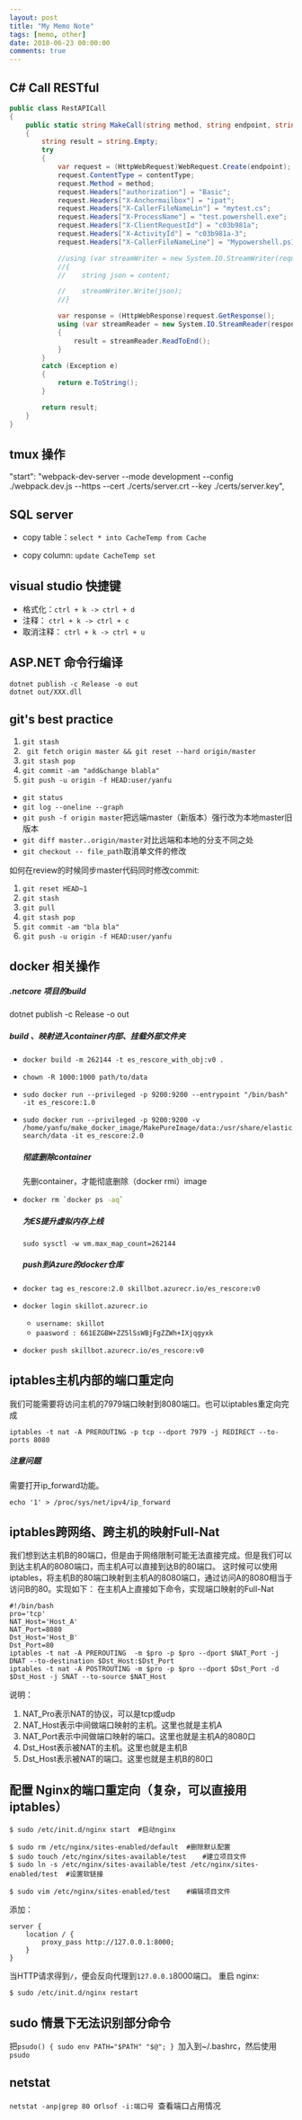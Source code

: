 ```yaml
---
layout: post
title: "My Memo Note"
tags: [memo, other]
date: 2018-06-23 00:00:00
comments: true
---  
```




## C# Call RESTful  

```C#
public class RestAPICall
{
    public static string MakeCall(string method, string endpoint, string content, string contentType = "application/json")
    {
        string result = string.Empty;
        try
        {
            var request = (HttpWebRequest)WebRequest.Create(endpoint);
            request.ContentType = contentType;
            request.Method = method;
            request.Headers["authorization"] = "Basic";
            request.Headers["X-Anchormailbox"] = "ipat";
            request.Headers["X-CallerFileNameLin"] = "mytest.cs";
            request.Headers["X-ProcessName"] = "test.powershell.exe";
            request.Headers["X-ClientRequestId"] = "c03b981a";
            request.Headers["X-ActivityId"] = "c03b981a-3";
            request.Headers["X-CallerFileNameLine"] = "Mypowershell.ps1,line 3";

            //using (var streamWriter = new System.IO.StreamWriter(request.GetRequestStream()))
            //{
            //    string json = content;

            //    streamWriter.Write(json);
            //}

            var response = (HttpWebResponse)request.GetResponse();
            using (var streamReader = new System.IO.StreamReader(response.GetResponseStream()))
            {
                result = streamReader.ReadToEnd();
            }
        }
        catch (Exception e)
        {
            return e.ToString();
        }

        return result;
    }
}
```



## tmux 操作

"start": "webpack-dev-server --mode development --config ./webpack.dev.js --https --cert ./certs/server.crt --key ./certs/server.key", 

<!--more-->

## SQL server  

* copy table：`select * into CacheTemp from Cache`

* copy column: `update CacheTemp set ` 





## visual studio 快捷键

- 格式化：`ctrl + k -> ctrl + d`
- 注释： `ctrl + k -> ctrl + c `
- 取消注释： `ctrl + k -> ctrl + u `



## ASP.NET 命令行编译  

```power
dotnet publish -c Release -o out
dotnet out/XXX.dll
```

## git's best practice

1. `git stash`
2. ` git fetch origin master && git reset --hard origin/master`
3. `git stash pop`
4. `git commit -am "add&change blabla"`
5. `git push -u origin -f HEAD:user/yanfu`



- `git status`
- `git log --oneline --graph`
- `git push -f origin master`把远端master（新版本）强行改为本地master旧版本
- `git diff master..origin/master`对比远端和本地的分支不同之处
- `git checkout -- file_path`取消单文件的修改



如何在review的时候同步master代码同时修改commit:  

1. `git reset HEAD~1`  
2. `git stash`  
3. `git pull`  
4. `git stash pop`  
5. `git commit -am "bla bla"`  
6. `git push -u origin -f HEAD:user/yanfu`

## docker 相关操作

##### .netcore 项目的build  

dotnet publish -c Release -o out

##### build 、映射进入container内部、挂载外部文件夹

- `docker build -m 262144 -t es_rescore_with_obj:v0 .`

- `chown -R 1000:1000 path/to/data `

- `sudo docker run --privileged -p 9200:9200 --entrypoint "/bin/bash" -it es_rescore:1.0`

- `sudo docker run --privileged -p 9200:9200 -v /home/yanfu/make_docker_image/MakePureImage/data:/usr/share/elasticsearch/data -it es_rescore:2.0`

  ##### 彻底删除container

  先删container，才能彻底删除（docker rmi）image

- ```bash
  docker rm `docker ps -aq`
  ```

  ##### 为ES提升虚拟内存上线

  ```
  sudo sysctl -w vm.max_map_count=262144
  ```

  ##### push到Azure的docker仓库

- `docker tag es_rescore:2.0 skillbot.azurecr.io/es_rescore:v0`

- `docker login skillot.azurecr.io`

  - `username: skillot `
  - `paasword : 661EZGBW+ZZ5lSsWBjFgZZWh+IXjqgyxk`

- `docker push skillbot.azurecr.io/es_rescore:v0`

## iptables主机内部的端口重定向

我们可能需要将访问主机的7979端口映射到8080端口。也可以iptables重定向完成

```
iptables -t nat -A PREROUTING -p tcp --dport 7979 -j REDIRECT --to-ports 8080
```

##### 注意问题

需要打开ip_forward功能。

```
echo '1' > /proc/sys/net/ipv4/ip_forward  
```

## iptables跨网络、跨主机的映射Full-Nat

我们想到达主机B的80端口，但是由于网络限制可能无法直接完成。但是我们可以到达主机A的8080端口，而主机A可以直接到达B的80端口。
这时候可以使用iptables，将主机B的80端口映射到主机A的8080端口，通过访问A的8080相当于访问B的80。实现如下： 
在主机A上直接如下命令，实现端口映射的Full-Nat

```
#!/bin/bash
pro='tcp'
NAT_Host='Host_A'
NAT_Port=8080
Dst_Host='Host_B'
Dst_Port=80
iptables -t nat -A PREROUTING  -m $pro -p $pro --dport $NAT_Port -j DNAT --to-destination $Dst_Host:$Dst_Port
iptables -t nat -A POSTROUTING -m $pro -p $pro --dport $Dst_Port -d $Dst_Host -j SNAT --to-source $NAT_Host
```

说明：

1. NAT_Pro表示NAT的协议，可以是tcp或udp
2. NAT_Host表示中间做端口映射的主机。这里也就是主机A
3. NAT_Port表示中间做端口映射的端口。这里也就是主机A的8080口
4. Dst_Host表示被NAT的主机。这里也就是主机B
5. Dst_Host表示被NAT的端口。这里也就是主机B的80口

## 配置 Nginx的端口重定向（复杂，可以直接用iptables）

```
$ sudo /etc/init.d/nginx start	#启动nginx

$ sudo rm /etc/nginx/sites-enabled/default	#删除默认配置
$ sudo touch /etc/nginx/sites-available/test	#建立项目文件
$ sudo ln -s /etc/nginx/sites-available/test /etc/nginx/sites-enabled/test	#设置软链接

$ sudo vim /etc/nginx/sites-enabled/test	#编辑项目文件
```

添加：

```
server {
    location / {
        proxy_pass http://127.0.0.1:8000;
    }
}
```

当HTTP请求得到`/`，便会反向代理到`127.0.0.1`8000端口。 重启 nginx:

```
$ sudo /etc/init.d/nginx restart
```

## sudo 情景下无法识别部分命令

把`psudo() { sudo env PATH="$PATH" "$@"; } `加入到~/.bashrc，然后使用`psudo`

## netstat

`netstat -anp|grep 80 `or`lsof -i:端口号 `查看端口占用情况





